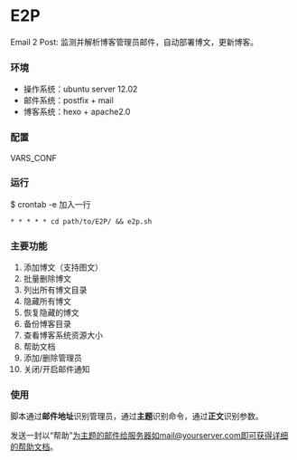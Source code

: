 # E2P
Email 2 Post: 监测并解析博客管理员邮件，自动部署博文，更新博客。

### 环境

- 操作系统：ubuntu server 12.02
- 邮件系统：postfix + mail
- 博客系统：hexo + apache2.0

### 配置
VARS_CONF

### 运行
$ crontab -e
加入一行
```
* * * * * cd path/to/E2P/ && e2p.sh
```

### 主要功能

1. 添加博文（支持图文）
2. 批量删除博文
3. 列出所有博文目录
4. 隐藏所有博文
5. 恢复隐藏的博文
6. 备份博客目录
7. 查看博客系统资源大小
8. 帮助文档
9. 添加/删除管理员
10. 关闭/开启邮件通知

### 使用

脚本通过**邮件地址**识别管理员，通过**主题**识别命令，通过**正文**识别参数。

发送一封以“帮助”为主题的邮件给服务器如mail@yourserver.com即可获得详细的帮助文档。
